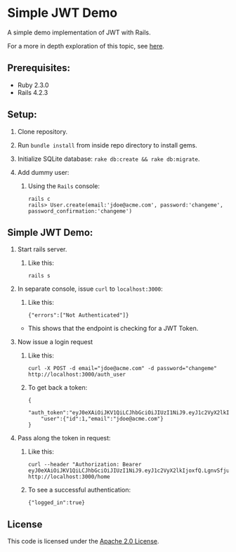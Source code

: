 Simple JWT Demo
=============

A simple demo implementation of JWT with Rails. 

For a more in depth exploration of this topic, see [here](https://www.sitepoint.com/introduction-to-using-jwt-in-rails/).

## Prerequisites: ##
- Ruby 2.3.0
- Rails 4.2.3

## Setup: ##

1. Clone repository.

2. Run `bundle install` from inside repo directory to install gems.

3. Initialize SQLite database: `rake db:create && rake db:migrate`.

4. Add dummy user:
   1. Using the `Rails` console:

        ```console
        rails c
        rails> User.create(email:'jdoe@acme.com', password:'changeme', password_confirmation:'changeme')
        ```
        
## Simple JWT Demo: ##
1. Start rails server.
   1. Like this:

        ```console
        rails s
        ```

2. In separate console, issue `curl` to `localhost:3000`:
   1. Like this:

        ```console
        {"errors":["Not Authenticated"]}
        ```

   - This shows that the endpoint is checking for a JWT Token.

3. Now issue a login request
   1. Like this:

        ```console
        curl -X POST -d email="jdoe@acme.com" -d password="changeme" http://localhost:3000/auth_user 
        ```
   2. To get back a token:

        ```console
        {
        	"auth_token":"eyJ0eXAiOiJKV1QiLCJhbGciOiJIUzI1NiJ9.eyJ1c2VyX2lkIjoxfQ.LgnvSfjuwtADkAsO6OL7jvjyivYvlC3ZwXgMjuhMcYg",
        	"user":{"id":1,"email":"jdoe@acme.com"}
        }
        ```

4. Pass along the token in request:
   1. Like this:

        ```console
        curl --header "Authorization: Bearer eyJ0eXAiOiJKV1QiLCJhbGciOiJIUzI1NiJ9.eyJ1c2VyX2lkIjoxfQ.LgnvSfjuwtADkAsO6OL7jvjyivYvlC3ZwXgMjuhMcYg" http://localhost:3000/home
        ```
   2. To see a successful authentication:

        ```console
        {"logged_in":true}
        ```

## License ##

This code is licensed under the [Apache 2.0 License](https://github.com/mafernando/simple_jwt_demo/blob/master/LICENSE.txt).
